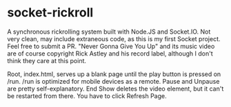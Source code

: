socket-rickroll
===============

A synchronous rickrolling system built with Node.JS and Socket.IO.
Not very clean, may include extraneous code, as this is my first Socket project. Feel free to submit a PR. 
"Never Gonna Give You Up" and its music video are of course copyright Rick Astley and his record label, although I don't think they care at this point.

Root, index.html, serves up a blank page until the play button is pressed on /run. /run is optimized for mobile devices as a remote. Pause and Unpause are pretty self-explanatory. End Show deletes the video element, but it can't be restarted from there. You have to click Refresh Page.
